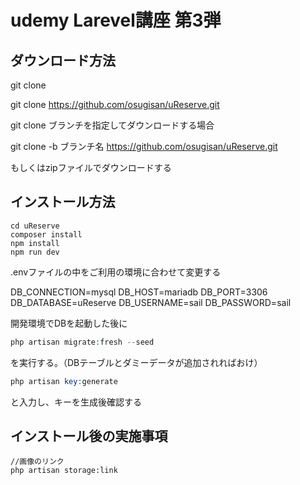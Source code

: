 # udemy Larevel講座 第3弾

## ダウンロード方法

git clone

git clone https://github.com/osugisan/uReserve.git

git clone ブランチを指定してダウンロードする場合

git clone -b ブランチ名 https://github.com/osugisan/uReserve.git

もしくはzipファイルでダウンロードする

## インストール方法
```
cd uReserve
composer install
npm install
npm run dev
```

.envファイルの中をご利用の環境に合わせて変更する

DB_CONNECTION=mysql
DB_HOST=mariadb
DB_PORT=3306
DB_DATABASE=uReserve
DB_USERNAME=sail
DB_PASSWORD=sail

開発環境でDBを起動した後に

```php
php artisan migrate:fresh --seed
```

を実行する。（DBテーブルとダミーデータが追加されればおけ）

```php
php artisan key:generate
```

と入力し、キーを生成後確認する

## インストール後の実施事項
```
//画像のリンク
php artisan storage:link
```
